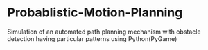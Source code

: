 # Probablistic-Motion-Planning
Simulation of an automated path planning mechanism with obstacle detection having particular patterns using Python(PyGame)

